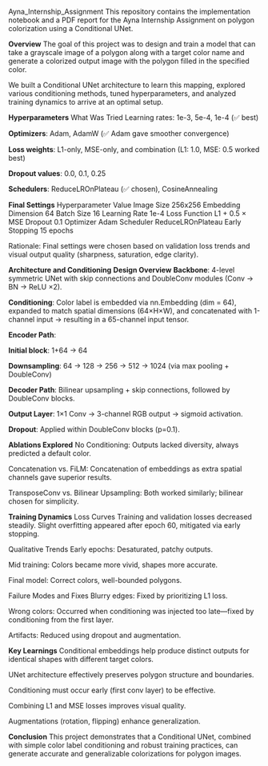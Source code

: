 Ayna_Internship_Assignment
This repository contains the implementation notebook and a PDF report for the Ayna Internship Assignment on polygon colorization using a Conditional UNet.

**Overview**
The goal of this project was to design and train a model that can take a grayscale image of a polygon along with a target color name and generate a colorized output image with the polygon filled in the specified color.

We built a Conditional UNet architecture to learn this mapping, explored various conditioning methods, tuned hyperparameters, and analyzed training dynamics to arrive at an optimal setup.

**Hyperparameters**
What Was Tried
Learning rates: 1e-3, 5e-4, 1e-4 (✅ best)

**Optimizers**: Adam, AdamW (✅ Adam gave smoother convergence)

**Loss weights**: L1-only, MSE-only, and combination (L1: 1.0, MSE: 0.5 worked best)

**Dropout values**: 0.0, 0.1, 0.25

**Schedulers**: ReduceLROnPlateau (✅ chosen), CosineAnnealing

**Final Settings**
Hyperparameter	Value
Image Size	256x256
Embedding Dimension	64
Batch Size	16
Learning Rate	1e-4
Loss Function	L1 + 0.5 × MSE
Dropout	0.1
Optimizer	Adam
Scheduler	ReduceLROnPlateau
Early Stopping	15 epochs

Rationale: Final settings were chosen based on validation loss trends and visual output quality (sharpness, saturation, edge clarity).

**Architecture and Conditioning**
**Design Overview**
**Backbone**: 4-level symmetric UNet with skip connections and DoubleConv modules (Conv → BN → ReLU ×2).

**Conditioning**: Color label is embedded via nn.Embedding (dim = 64), expanded to match spatial dimensions (64×H×W), and concatenated with 1-channel input → resulting in a 65-channel input tensor.

**Encoder Path**:

**Initial block**: 1+64 → 64

**Downsampling**: 64 → 128 → 256 → 512 → 1024 (via max pooling + DoubleConv)

**Decoder Path**: Bilinear upsampling + skip connections, followed by DoubleConv blocks.

**Output Layer**: 1×1 Conv → 3-channel RGB output → sigmoid activation.

**Dropout**: Applied within DoubleConv blocks (p=0.1).

**Ablations Explored**
No Conditioning: Outputs lacked diversity, always predicted a default color.

Concatenation vs. FiLM: Concatenation of embeddings as extra spatial channels gave superior results.

TransposeConv vs. Bilinear Upsampling: Both worked similarly; bilinear chosen for simplicity.

**Training Dynamics**
Loss Curves
Training and validation losses decreased steadily. Slight overfitting appeared after epoch 60, mitigated via early stopping.

Qualitative Trends
Early epochs: Desaturated, patchy outputs.

Mid training: Colors became more vivid, shapes more accurate.

Final model: Correct colors, well-bounded polygons.

Failure Modes and Fixes
Blurry edges: Fixed by prioritizing L1 loss.

Wrong colors: Occurred when conditioning was injected too late—fixed by conditioning from the first layer.

Artifacts: Reduced using dropout and augmentation.

**Key Learnings**
Conditional embeddings help produce distinct outputs for identical shapes with different target colors.

UNet architecture effectively preserves polygon structure and boundaries.

Conditioning must occur early (first conv layer) to be effective.

Combining L1 and MSE losses improves visual quality.

Augmentations (rotation, flipping) enhance generalization.

**Conclusion**
This project demonstrates that a Conditional UNet, combined with simple color label conditioning and robust training practices, can generate accurate and generalizable colorizations for polygon images.
